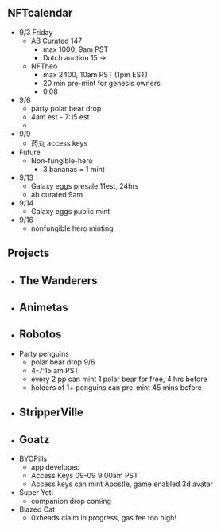 ## NFTcalendar
- 9/3 Friday
  - AB Curated 147
    - max 1000, 9am PST
    - Dutch auction 15 -> 
  - NFTheo
    - max 2400, 10am PST (1pm EST)
    - 20 min pre-mint for genesis owners
    - 0.08
- 9/6
  - party polar bear drop
  - 4am est - 7:15 est 
  - 
- 9/9 
  - 药丸 access keys
- Future   
  - Non-fungible-hero
    - 3 bananas = 1 mint
- 9/13 
  - Galaxy eggs presale 11est, 24hrs
  - ab curated 9am
- 9/14
  - Galaxy eggs public mint
- 9/16
  - nonfungible hero minting
  
## Projects
- The Wanderers
  -
- Animetas
  -
- Robotos
  -
- Party penguins 
  - polar bear drop 9/6
  - 4-7:15 am PST
  - every 2 pp can mint 1 polar bear for free, 4 hrs before
  - holders of 1+ penguins can pre-mint 45 mins before 
- StripperVille
  -
- Goatz
  -
- BYOPills
  - app developed 
  - Access Keys 09-09 9:00am PST
  - Access keys can mint Apostle, game enabled 3d avatar
- Super Yeti
  - companion drop coming
- Blazed Cat
  - 0xheads claim in progress, gas fee too high!
